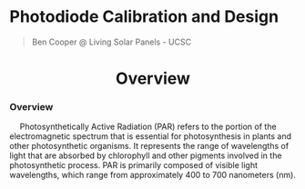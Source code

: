 # Photodiode Calibration and Design
> Ben Cooper @ Living Solar Panels - UCSC

<center><h1>Overview</h1></center>

### Overview
&emsp; Photosynthetically Active Radiation (PAR) refers to the portion of the electromagnetic spectrum that is essential for photosynthesis in plants and other photosynthetic organisms. It represents the range of wavelengths of light that are absorbed by chlorophyll and other pigments involved in the photosynthetic process. PAR is primarily composed of visible light wavelengths, which range from approximately 400 to 700 nanometers (nm).

